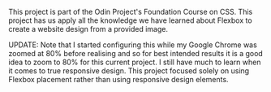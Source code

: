 This project is part of the Odin Project's Foundation Course on CSS. This project has us apply all the knowledge we have learned about Flexbox to create a website design from a provided image. 

UPDATE: Note that I started configuring this while my Google Chrome was zoomed at 80% before realising and so for best intended results it is a good idea to zoom to 80% for this current project. I still have much to learn when it comes to true responsive design. This project focused solely on using Flexbox placement rather than using responsive design elements. 